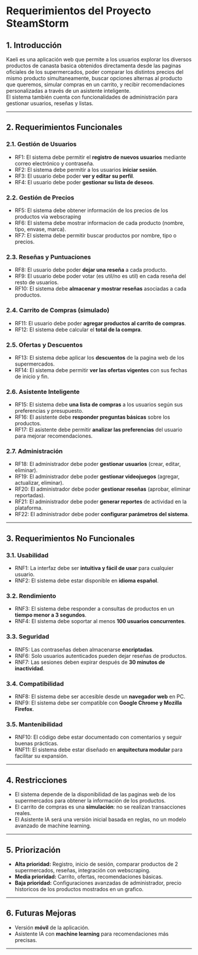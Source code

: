# Requerimientos del Proyecto SteamStorm

## 1. Introducción
Kaeli es una aplicación web que permite a los usuarios explorar los diversos productos de canasta basica obtenidos directamenta desde las paginas oficiales de los supermercados, poder comparar los distintos precios del mismo producto simultaneamente, buscar opciones alternas al producto que queremos, simular compras en un carrito, y recibir recomendaciones personalizadas a través de un asistente inteligente.  
El sistema también cuenta con funcionalidades de administración para gestionar usuarios, reseñas y listas.

---

## 2. Requerimientos Funcionales

### 2.1. Gestión de Usuarios
- RF1: El sistema debe permitir el **registro de nuevos usuarios** mediante correo electrónico y contraseña.  
- RF2: El sistema debe permitir a los usuarios **iniciar sesión**.  
- RF3: El usuario debe poder **ver y editar su perfil**.  
- RF4: El usuario debe poder **gestionar su lista de deseos**.  

### 2.2. Gestión de Precios
- RF5: El sistema debe obtener información de los precios de los productos via webscraping
- RF6: El sistema debe mostrar informacion de cada producto (nombre, tipo, envase, marca).  
- RF7: El sistema debe permitir buscar productos por nombre, tipo o precios.  

### 2.3. Reseñas y Puntuaciones
- RF8: El usuario debe poder **dejar una reseña** a cada producto.
- RF9: El usuario debe poder votar (es util/no es util) en cada reseña del resto de usuarios.
- RF10: El sistema debe **almacenar y mostrar reseñas** asociadas a cada productos.  
 
### 2.4. Carrito de Compras (simulado)
- RF11: El usuario debe poder **agregar productos al carrito de compras**.  
- RF12: El sistema debe calcular el **total de la compra**.  

### 2.5. Ofertas y Descuentos
- RF13: El sistema debe aplicar los **descuentos** de la pagina web de los supermercados.  
- RF14: El sistema debe permitir **ver las ofertas vigentes** con sus fechas de inicio y fin.  

### 2.6. Asistente Inteligente
- RF15: El sistema debe **una lista de compras** a los usuarios según sus preferencias y presupuesto.  
- RF16: El asistente debe **responder preguntas básicas** sobre los productos.  
- RF17: El asistente debe permitir **analizar las preferencias** del usuario para mejorar recomendaciones.  

### 2.7. Administración
- RF18: El administrador debe poder **gestionar usuarios** (crear, editar, eliminar).  
- RF19: El administrador debe poder **gestionar videojuegos** (agregar, actualizar, eliminar).  
- RF20: El administrador debe poder **gestionar reseñas** (aprobar, eliminar reportadas).  
- RF21: El administrador debe poder **generar reportes** de actividad en la plataforma.  
- RF22: El administrador debe poder **configurar parámetros del sistema**.  

---

## 3. Requerimientos No Funcionales

### 3.1. Usabilidad
- RNF1: La interfaz debe ser **intuitiva y fácil de usar** para cualquier usuario.  
- RNF2: El sistema debe estar disponible en **idioma español**.  

### 3.2. Rendimiento
- RNF3: El sistema debe responder a consultas de productos en un **tiempo menor a 3 segundos**.  
- RNF4: El sistema debe soportar al menos **100 usuarios concurrentes**.  

### 3.3. Seguridad
- RNF5: Las contraseñas deben almacenarse **encriptadas**.  
- RNF6: Solo usuarios autenticados pueden dejar reseñas de productos.  
- RNF7: Las sesiones deben expirar después de **30 minutos de inactividad**.  

### 3.4. Compatibilidad
- RNF8: El sistema debe ser accesible desde un **navegador web** en PC.  
- RNF9: El sistema debe ser compatible con **Google Chrome y Mozilla Firefox**.  

### 3.5. Mantenibilidad
- RNF10: El código debe estar documentado con comentarios y seguir buenas prácticas.  
- RNF11: El sistema debe estar diseñado en **arquitectura modular** para facilitar su expansión.  

---

## 4. Restricciones
- El sistema depende de la disponibilidad de las paginas web de los supermercados para obtener la información de los productos.
- El carrito de compras es una **simulación**: no se realizan transacciones reales.  
- El Asistente IA será una versión inicial basada en reglas, no un modelo avanzado de machine learning.  

---

## 5. Priorización
- **Alta prioridad:** Registro, inicio de sesión, comparar productos de 2 supermercados, reseñas, integración con webscraping.  
- **Media prioridad:** Carrito, ofertas, recomendaciones básicas.  
- **Baja prioridad:** Configuraciones avanzadas de administrador, precio historicos de los productos mostrados en un grafico.  

---

## 6. Futuras Mejoras  
- Versión **móvil** de la aplicación.  
- Asistente IA con **machine learning** para recomendaciones más precisas.  

---
